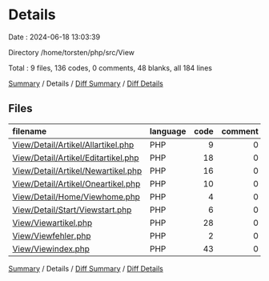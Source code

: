 # Details

Date : 2024-06-18 13:03:39

Directory /home/torsten/php/src/View

Total : 9 files,  136 codes, 0 comments, 48 blanks, all 184 lines

[Summary](results.md) / Details / [Diff Summary](diff.md) / [Diff Details](diff-details.md)

## Files
| filename | language | code | comment | blank | total |
| :--- | :--- | ---: | ---: | ---: | ---: |
| [View/Detail/Artikel/Allartikel.php](/View/Detail/Artikel/Allartikel.php) | PHP | 9 | 0 | 6 | 15 |
| [View/Detail/Artikel/Editartikel.php](/View/Detail/Artikel/Editartikel.php) | PHP | 18 | 0 | 8 | 26 |
| [View/Detail/Artikel/Newartikel.php](/View/Detail/Artikel/Newartikel.php) | PHP | 16 | 0 | 7 | 23 |
| [View/Detail/Artikel/Oneartikel.php](/View/Detail/Artikel/Oneartikel.php) | PHP | 10 | 0 | 6 | 16 |
| [View/Detail/Home/Viewhome.php](/View/Detail/Home/Viewhome.php) | PHP | 4 | 0 | 4 | 8 |
| [View/Detail/Start/Viewstart.php](/View/Detail/Start/Viewstart.php) | PHP | 6 | 0 | 8 | 14 |
| [View/Viewartikel.php](/View/Viewartikel.php) | PHP | 28 | 0 | 3 | 31 |
| [View/Viewfehler.php](/View/Viewfehler.php) | PHP | 2 | 0 | 1 | 3 |
| [View/Viewindex.php](/View/Viewindex.php) | PHP | 43 | 0 | 5 | 48 |

[Summary](results.md) / Details / [Diff Summary](diff.md) / [Diff Details](diff-details.md)